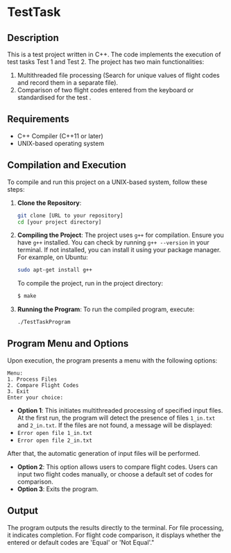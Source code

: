 # TestTask

## Description

This is a test project written in C++. The code implements the execution of test tasks Test 1 and Test 2. The project has two main functionalities:
1. Multithreaded file processing (Search for unique values of flight codes and record them in a separate file).
2. Comparison of two flight codes entered from the keyboard or standardised for the test .

## Requirements

- C++ Compiler (C++11 or later)
- UNIX-based operating system

## Compilation and Execution

To compile and run this project on a UNIX-based system, follow these steps:

1. **Clone the Repository**:
   ```bash
   git clone [URL to your repository]
   cd [your project directory]
   ```

2. **Compiling the Project**:
   The project uses `g++` for compilation. Ensure you have `g++` installed. You can check by running `g++ --version` in your terminal. If not installed, you can install it using your package manager. For example, on Ubuntu:
   ```bash
   sudo apt-get install g++
   ```

   To compile the project, run in the project directory:
   ```bash
   $ make
   ```
   
3. **Running the Program**:
   To run the compiled program, execute:
   ```bash
   ./TestTaskProgram
   ```

## Program Menu and Options

Upon execution, the program presents a menu with the following options:

```
Menu:
1. Process Files
2. Compare Flight Codes
3. Exit
Enter your choice: 
```

- **Option 1**: This initiates multithreaded processing of specified input files.
At the first run, the program will detect the presence of files `1_in.txt` and `2_in.txt`. If the files are not found, a message will be displayed:
- `Error open file 1_in.txt`
- `Error open file 2_in.txt`

After that, the automatic generation of input files will be performed.
- **Option 2**: This option allows users to compare flight codes. Users can input two flight codes manually, or choose a default set of codes for comparison.
- **Option 3**: Exits the program.

## Output

The program outputs the results directly to the terminal. For file processing, it indicates completion. For flight code comparison, it displays whether the entered or default codes are 'Equal' or 'Not Equal'."
